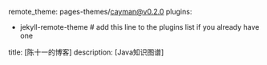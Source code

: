 remote_theme: pages-themes/cayman@v0.2.0
plugins:
- jekyll-remote-theme # add this line to the plugins list if you already have one
  
title: [陈十一的博客]
description: [Java知识图谱]
